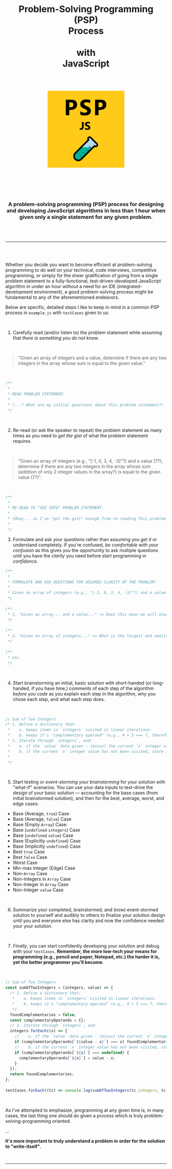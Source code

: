 <h1 align="center"> 
  <br>
  <br>
  <b>Problem-Solving Programming</b> 
  <br>
  (PSP)
  <br>
  <b>Process</b>
  <br>
  <br>
  with
  <br> 
  <b>JavaScript</b>
  <br>
  <br>
  <br>
  <img 
    src="psp.js.png"
    alt="'Problem Solving Programming (PSP) Process with JavaScript' icon."
    width="240px"/>
  <br>
  <br>
</h1>

<h3 align="center">
<br>
<br>
A problem-solving programming (PSP) process for designing and developing JavaScript algorithms in less than 1 hour when given only a single statement for any given problem.
<br>
<br>
</h3>
<br>
<hr>
<br>
<br>

Whether you decide you want to become efficient at problem-solving programming to do well on your technical, code interviews, competitive programming, or simply for the sheer gratification of going from a single problem statement to a fully-functional, test-driven-developed JavaScript algorithm in under an hour without a need for an IDE (integrated-development environment), a good problem-solving process might be fundamental to any of the aforementioned endeavors.

Below are specific, detailed steps I like to keep in mind in a common PSP process in `example.js` with `testCases` given to us:

<br>

1. Carefully read (and/or listen to) the problem statement while assuming that *there is something you do not know*.

<br>

> "Given an array of integers and a value, determine if there are any two integers in the array whose sum is equal to the given value."

<br>

```javascript
/**
 *
 * READ PROBLEM STATEMENT:
 *
 * (...? What are my initial questions about this problem statement?)
 */
```
<br>

2. Re-read (or ask the speaker to repeat) the problem statement as many times as you need to *get the gist* of what the problem statement requires.

<br>

> "Given an array of integers (e.g., "[-1, 0, 3, 4, -3]"?) and a value (7?), determine if there are any two integers in the array whose sum (addition of only 2 integer values in the array?) is equal to the given value (7?)".

<br>

```javascript
/**
 *
 * RE-READ TO "SEE INTO" PROBLEM STATEMENT:
 *
 * (Okay... so I've "got the gist" enough from re-reading this problem statement to start clearing the vagueness and ambiguity in the statement to derive unequivical meaning of what is required here.)
 *
 */
```
3. Formulate and ask your questions rather than assuming you *get it* or understand completely. If you're confused, *be comfortable with your confusion* as this gives you the opportunity to ask multiple questions until you have the *clarity* you need before start programming in *confidence*.

```javascript
/**
 *
 * FORMULATE AND ASK QUESTIONS FOR ASSURED CLARITY OF THE PROBLEM:
 *
 * Given an array of integers (e.g., "[-1, 0, 3, 4, -3]"?) and a value (e.g., 7?), determine if there are any two integers in the array whose sum (addition of only 2 integer values in the array?) is equal to the given value (7?).
 */

/**
 * 1. "Given an array... and a value..." <= Does this mean we will always be guaranteed to receive the correct data types for our input data given for our algorithm?
 */

/**
 * 2. "Given an array of integers..." <= What is the largest and smallest integer values? Are these values positive, negative, and/or include zero, or any possible integer which can be represented in JavaScript?
 */

/** 
 * etc.
 */
```
<br>

4. Start brainstorming an initial, basic solution with short-handed (or long-handed, if you have time,) comments of each step of the algorithm *before you code* as you explain each step in the algorithm, why you chose each step, and what each step does.

<br>

```javascript
// Sum of Two Integers
/* 1. Define a dictionary that:
 *    a. keeps items in `integers` visited in linear iterations.
 *    b. keeps it's "complementary operand" (e.g., 4 + 3 === 7, therefore 4 is 3's complementary operand) stored as an integer value.
 * 2. Iterate through `integers`, and:
 *    a. if the `value` data given - (minus) the current `x` integer value (or it's complementary operand) has been visited, return `true`.
 *    b. if the current `x` integer value has not been visited, store it in our dictionary and calculate its complementary operand and store it with the `x` integer as its key.
 *
 */
```

<br>

5. Start testing or *event-storming your brainstorming* for your solution with "what-if" scenarios. You can use your data inputs to test-drive the design of your basic solution — accounting for the base cases (from initial brainstormed solution), and then for the best, average, worst, and edge cases:

- Base (Average, `true`) Case
- Base (Average, `false`) Case
- Base (Empty `Array`) Case:
- Base (`undefined` `integers`) Case
- Base (`undefined` `value`) Case
- Base (Explicitly `undefined`) Case
- Base (Implicitly `undefined`) Case
- Best `true` Case
- Best `false` Case
- Worst Case
- Min-max Integer (Edge) Case
- Non-`Array` Case
- Non-Integers in `Array` Case
- Non-Integer in `Array` Case
- Non-Integer `value` Case

<br>

6. Summarize your completed, brainstormed, and (now) event-stormed solution to yourself and audibly to others to finalize your solution design until you and everyone else has clarity and now the confidence needed your your solution.

<br>

7. *Finally*, you can start confidently developing your solution and debug with your `testCases`. **Remember, the more low-tech your means for programming (e.g., pencil and paper, Notepad, etc.) the harder it is, yet the better programmer you'll become**.

<br>

```javascript
// Sum of Two Integers
const sumOfTwoIntegers = (integers, value) => {
  /* 1. Define a dictionary that:
   *    a. keeps items in `integers` visited in linear iterations.
   *    b. keeps it's "complementary operand" (e.g., 4 + 3 === 7, therefore 4 is 3's complementary operand) stored as an integer value.
   */
  foundComplementaries = false;
  const complementaryOperands = {};
  // 2. Iterate through `integers`, and:
  integers.forEach((x) => {
    //    a. if the `value` data given - (minus) the current `x` integer value (or it's complementary operand) has been visited, return `true`.
    if (complementaryOperands[`${value - x}`] === x) foundComplementaries = true;
    //    b. if the current `x` integer value has not been visited, store it in our dictionary and calculate its complementary operand and store it with the `x` integer as its key.
    if (complementaryOperands[`${x}`] === undefined) {
      complementaryOperands[`${x}`] = value - x;
    }
  });
  return foundComplementaries;
};

testCases.forEach((tc) => console.log(sumOfTwoIntegers(tc.integers, tc.value)));
```
<br>

As I've attempted to emphasize, programming at any given time is, in many cases, the last thing one should do given a process which is truly problem-solving-programming oriented.

...

**It's more important to truly understand a problem in order for the solution to "write-itself".**

<br>

<hr>

<br>
<br>